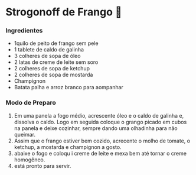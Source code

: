 # Strogonoff de Frango :chicken:

### Ingredientes

- 1quilo de peito de frango sem pele
- 1 tablete de caldo de galinha
- 3 colheres de sopa de óleo
- 2 latas de creme de leite sem soro
- 2 colheres de sopa de ketchup
- 2 colheres de sopa de mostarda
- Champignon
- Batata palha e arroz branco para aompanhar

### Modo de Preparo

1. Em uma panela a fogo médio, acrescente óleo e o caldo de galinha e, dissolva o caldo. Logo em seguida coloque o grango picado em cubos na panela e deixe cozinhar, sempre dando uma olhadinha para não queimar.
2. Assim que o frango estiver bem cozido, acrecente o molho de tomate, o ketchup, a mostarda e champignon a gosto.
3. abaixe o fogo e coloqu i creme de leite e mexa bem até tornar o creme homogêneo.
4. está pronto para servir.

